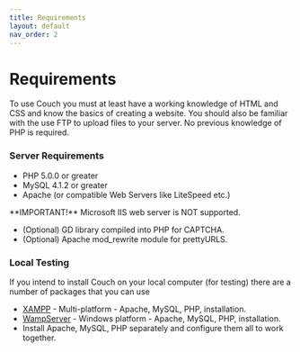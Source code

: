 ```yaml
---
title: Requirements
layout: default
nav_order: 2
---
```


# Requirements

To use Couch you must at least have a working knowledge of HTML and CSS and know the basics of creating a website. You should also be familiar with the use FTP to upload files to your server. No previous knowledge of PHP is required.

### Server Requirements

* PHP 5.0.0 or greater
* MySQL 4.1.2 or greater
* Apache (or compatible Web Servers like LiteSpeed etc.)

<p class="error">**IMPORTANT!** Microsoft IIS web server is NOT supported.</p>

* (Optional) GD library compiled into PHP for CAPTCHA.
* (Optional) Apache mod_rewrite module for prettyURLS.

### Local Testing

If you intend to install Couch on your local computer (for testing) there are a number of packages that you can use

* [XAMPP](http://www.apachefriends.org/en/xampp.html) - Multi-platform - Apache, MySQL, PHP, installation.
* [WampServer](http://www.wampserver.com/en/) - Windows platform - Apache, MySQL, PHP, installation.
* Install Apache, MySQL, PHP separately and configure them all to work together.
